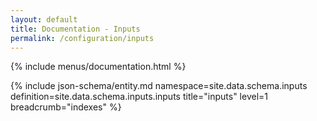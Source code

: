 ```yaml
---
layout: default
title: Documentation - Inputs
permalink: /configuration/inputs
---
```


{% include menus/documentation.html %}

{% include json-schema/entity.md namespace=site.data.schema.inputs definition=site.data.schema.inputs.inputs title="inputs" level=1 breadcrumb="indexes" %}
